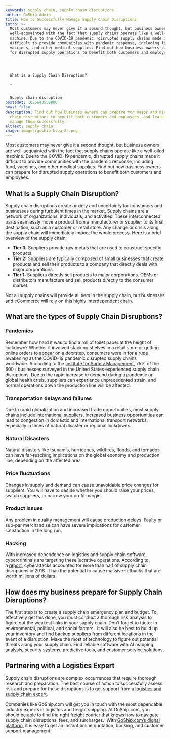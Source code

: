 ```yaml
---
keywords: supply chain, supply chain disruptions
author: GoShip Admin
title: How to Successfully Manage Supply Chain Disruptions
intro: >-
  Most customers may never give it a second thought, but business owners are
  well-acquainted with the fact that supply chains operate like a well-oiled
  machine. Due to the COVID-19 pandemic, disrupted supply chains made it
  difficult to provide communities with pandemic response, including food,
  vaccines, and other medical supplies. Find out how business owners can prepare
  for disrupted supply operations to benefit both customers and employees. 

    


  What is a Supply Chain Disruption?

  -


  Supply chain disruption
postedAt: 1625643558000
news: false
description: Find out how business owners can prepare for major and minor supply
  chain disruptions to benefit both customers and employees, and learn how to
  manage them successfully.
altText: supply chain
image: images/goship-blog-8-.png
---
```


Most customers may never give it a second thought, but business owners are well-acquainted with the fact that supply chains operate like a well-oiled machine. Due to the COVID-19 pandemic, disrupted supply chains made it difficult to provide communities with the pandemic response, including food, vaccines, and other medical supplies. Find out how business owners can prepare for disrupted supply operations to benefit both customers and employees.

## What is a Supply Chain Disruption?

Supply chain disruptions create anxiety and uncertainty for consumers and businesses during turbulent times in the market. Supply chains are a network of organizations, individuals, and activities. These interconnected parts seamlessly move a product from a manufacturer or supplier to its final destination, such as a customer or retail store. Any change or crisis along the supply chain will immediately impact the whole process. Here is a brief overview of the supply chain:

- **Tier 3:** Suppliers provide raw metals that are used to construct specific products.
- **Tier 2:** Suppliers are typically composed of small businesses that create products and sell their products to a company that directly deals with major corporations.
- **Tier 1:** Suppliers directly sell products to major corporations. OEMs or distributors manufacture and sell products directly to the consumer market.

Not all supply chains will provide all tiers in the supply chain, but businesses and eCommerce will rely on this highly interdependent chain.

## What are the types of Supply Chain Disruptions?

### Pandemics

Remember how hard it was to find a roll of toilet paper at the height of lockdown? Whether it involved stacking shelves in a retail store or getting online orders to appear on a doorstep, consumers were in for a rude awakening as the COVID-19 pandemic disrupted supply chains worldwide. According to the [Institute for Supply Management](https://www.supplychaindive.com/news/44-of-supply-chain-pros-have-no-plan-for-china-supply-disruption/573899/?_ga=2.142514546.1932407680.1623294553-1422994965.1621580592), 75% of the  600+ businesses surveyed in the United States experienced supply chain disruptions. Due to the rapid increase in demand during a pandemic or global health crisis, suppliers can experience unprecedented strain, and normal operations down the production line will be affected.

### Transportation delays and failures

Due to rapid globalization and increased trade opportunities, most supply chains include international suppliers. Increased business opportunities can lead to congestion in domestic and international transport networks, especially in times of natural disaster or regional lockdowns.

### Natural Disasters

Natural disasters like tsunamis, hurricanes, wildfires, floods, and tornados can have far-reaching implications on the global economy and production line, depending on the affected area.

### Price fluctuations

Changes in supply and demand can cause unavoidable price changes for suppliers. You will have to decide whether you should raise your prices, switch suppliers, or narrow your profit margin.

### Product issues

Any problem in quality management will cause production delays. Faulty or sub-par merchandise can have severe implications for customer satisfaction in the long run.

### Hacking

With increased dependence on logistics and supply chain software, cybercriminals are targeting these lucrative operations. According to a [report](https://supplychaininsights.com/how-can-you-drive-opportunity-if-you-cannot-manage-risk/), cyberattacks accounted for more than half of supply chain disruptions in 2018. It has the potential to cause massive setbacks that are worth millions of dollars.

## How does my business prepare for Supply Chain Disruptions?

The first step is to create a supply chain emergency plan and budget. To effectively get this done, you must conduct a thorough risk analysis to figure out the weakest links in your supply chain. Don’t forget to factor in environmental, political, and social factors.  It will also be best to build up your inventory and find backup suppliers from different locations in the event of a disruption. Make the most of technology to figure out potential threats along your supply chain. Find reliable software with AI mapping, analysis, security systems, predictive tools, and customer service solutions.

## Partnering with a Logistics Expert

Supply chain disruptions are complex occurrences that require thorough research and preparation. The best course of action to successfully assess risk and prepare for these disruptions is to get support from a [logistics and supply chain expert](https://www.goship.com/).

Companies like GoShip.com will get you in touch with the most dependable industry experts in logistics and freight shipping. At GoShip.com, you should be able to find the right freight courier that knows how to navigate supply chain disruptions, fees, and surcharges.  With [GoShip.com’s digital platform](https://www.goship.com/), it is easy to get an instant online quotation, booking, and customer support management.
